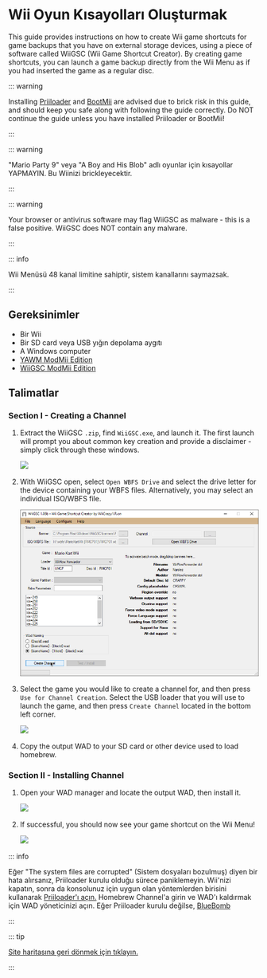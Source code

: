 # Wii Oyun Kısayolları Oluşturmak

This guide provides instructions on how to create Wii game shortcuts for game backups that you have on external storage devices, using a piece of software called WiiGSC (Wii Game Shortcut Creator). By creating game shortcuts, you can launch a game backup directly from the Wii Menu as if you had inserted the game as a regular disc.

::: warning

Installing [Priiloader](priiloader) and [BootMii](bootmii) are advised due to brick risk in this guide, and should keep you safe along with following the guide correctly. Do NOT continue the guide unless you have installed Priiloader or BootMii!

:::

::: warning

"Mario Party 9" veya "A Boy and His Blob" adlı oyunlar için kısayollar YAPMAYIN. Bu Wiinizi brickleyecektir.

:::

::: warning

Your browser or antivirus software may flag WiiGSC as malware - this is a false positive. WiiGSC does NOT contain any malware.

:::

::: info

Wii Menüsü 48 kanal limitine sahiptir, sistem kanallarını saymazsak.

:::

## Gereksinimler

- Bir Wii
- Bir SD card veya USB yığın depolama aygıtı
- A Windows computer
- [YAWM ModMii Edition](yawmme)
- [WiiGSC ModMii Edition](https://github.com/modmii/WiiGSC/releases)

## Talimatlar

### Section I - Creating a Channel

1. Extract the WiiGSC `.zip`, find `WiiGSC.exe`, and launch it. The first launch will prompt you about common key creation and provide a disclaimer - simply click through these windows.

    ![](/images/desktop-apps/wiigsc/wiigsc-disclaimer.png)

2. With WiiGSC open, select `Open WBFS Drive` and select the drive letter for the device containing your WBFS files. Alternatively, you may select an individual ISO/WBFS file.

    ![](/images/desktop-apps/wiigsc/wiigsc-selection.png)

3. Select the game you would like to create a channel for, and then press `Use for Channel Creation`. Select the USB loader that you will use to launch the game, and then press `Create Channel` located in the bottom left corner.

    ![](/images/desktop-apps/wiigsc/wiigsc-creation.png)

4. Copy the output WAD to your SD card or other device used to load homebrew.

### Section II - Installing Channel

1. Open your WAD manager and locate the output WAD, then install it.

    ![](/images/desktop-apps/wiigsc/wiigsc-install.png)

2. If successful, you should now see your game shortcut on the Wii Menu!

    ![](/images/desktop-apps/wiigsc/wiigsc-success.png)

::: info

Eğer "The system files are corrupted" (Sistem dosyaları bozulmuş) diyen bir hata alırsanız, Priiloader kurulu olduğu sürece paniklemeyin. Wii'nizi kapatın, sonra da konsolunuz için uygun olan yöntemlerden birisini kullanarak [Priiloader'ı açın.](priiloader#section-iii---entering-priiloader) Homebrew Channel'a girin ve WAD'ı kaldırmak için WAD yöneticinizi açın. Eğer Priiloader kurulu değilse, [BlueBomb](bluebomb)

:::

::: tip

[Site haritasına geri dönmek için tıklayın.](site-navigation)

:::
